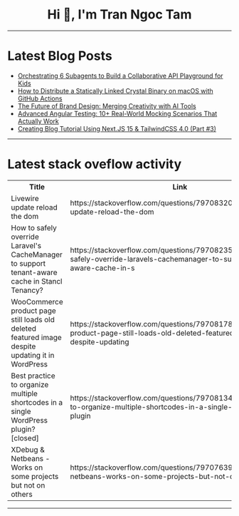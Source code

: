 <h1 align="center">Hi 👋, I'm Tran Ngoc Tam</h1>

---

# Latest Blog Posts 
<!-- BLOG-POST-LIST:START -->
- [Orchestrating 6 Subagents to Build a Collaborative API Playground for Kids](https://dev.to/blockopensource/orchestrating-6-subagents-to-build-a-collaborative-api-playground-for-kids-52je)
- [How to Distribute a Statically Linked Crystal Binary on macOS with GitHub Actions](https://dev.to/kojix2/how-to-distribute-a-statically-linked-crystal-binary-on-macos-with-github-actions-1gc6)
- [The Future of Brand Design: Merging Creativity with AI Tools](https://dev.to/awaishashmi/the-future-of-brand-design-merging-creativity-with-ai-tools-2p1a)
- [Advanced Angular Testing: 10+ Real-World Mocking Scenarios That Actually Work](https://dev.to/codewithrajat/advanced-angular-testing-10-real-world-mocking-scenarios-that-actually-work-1no4)
- [Creating Blog Tutorial Using Next.JS 15 &amp; TailwindCSS 4.0 &lpar;Part #3&rpar;](https://dev.to/gerryleonugroho/creating-blog-tutorial-using-nextjs-15-tailwindcss-40-part-3-2npb)
<!-- BLOG-POST-LIST:END -->

---

# Latest stack oveflow activity
<table>
  <tr><th>Title</th><th>Link</th></tr>
  <!-- STACKOVERFLOW:START --><tr><td>Livewire update reload the dom</td><td>https://stackoverflow.com/questions/79708320/livewire-update-reload-the-dom</td></tr><tr><td>How to safely override Laravel&#39;s CacheManager to support tenant-aware cache in Stancl Tenancy?</td><td>https://stackoverflow.com/questions/79708235/how-to-safely-override-laravels-cachemanager-to-support-tenant-aware-cache-in-s</td></tr><tr><td>WooCommerce product page still loads old deleted featured image despite updating it in WordPress</td><td>https://stackoverflow.com/questions/79708178/woocommerce-product-page-still-loads-old-deleted-featured-image-despite-updating</td></tr><tr><td>Best practice to organize multiple shortcodes in a single WordPress plugin? [closed]</td><td>https://stackoverflow.com/questions/79708134/best-practice-to-organize-multiple-shortcodes-in-a-single-wordpress-plugin</td></tr><tr><td>XDebug &amp; Netbeans - Works on some projects but not on others</td><td>https://stackoverflow.com/questions/79707639/xdebug-netbeans-works-on-some-projects-but-not-on-others</td></tr><!-- STACKOVERFLOW:END -->
</table>

---


